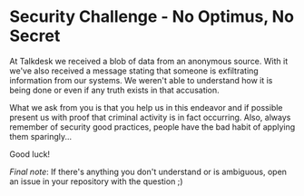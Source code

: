 # Security Challenge - No Optimus, No Secret

At Talkdesk we received a blob of data from an anonymous source. With it we've also received a message stating that someone is exfiltrating information from our systems.
We weren't able to understand how it is being done or even if any truth exists in that accusation.

What we ask from you is that you help us in this endeavor and if possible present us with proof that criminal activity is in fact occurring.
Also, always remember of security good practices, people have the bad habit of applying them sparingly...

Good luck!

*Final note*: If there's anything you don't understand or is ambiguous, open an issue in your repository with the question ;)
